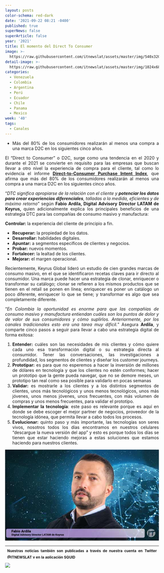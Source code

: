 ```yaml
---
layout: posts
color-schema: red-dark
date: '2021-09-22 08:21 -0400'
published: true
superNews: false
superArticle: false
year: '2021'
title: El momento del Direct To Consumer
image: >-
  https://raw.githubusercontent.com/itnewslat/assets/master/img/540x320/Fabio-Ardila-p.jpg
detail-image: >-
  https://raw.githubusercontent.com/itnewslat/assets/master/img/1024x680/Fabio-Ardila-g.jpg
categories:
  - Venezuela
  - Colombia
  - Argentina
  - Perú
  - Ecuador
  - Chile
  - Panama
  - Mexico
week: '40'
tags:
  - Canales
---
```

<ul style="list-style-type: disc; text-align: justify;">
	<li>Más del 80% de los consumidores realizarán al menos una compra a una marca D2C en los siguientes cinco años.</li>
</ul>
<p style="text-align: justify;">El “Direct to Consumer” o D2C, surge como una tendencia en el 2020 y durante el 2021 se convierte en requisito para las empresas que buscan llevar a otro nivel la experiencia de compra para el cliente, tal como lo evidencia el informe <a href="https://www.diffusionpr.com/us/news/130/diffusions-2020-direct-to-consumer-purchase-intent-index"><strong>Direct-to-Consumer Purchase Intent Index</strong></a>, que afirma que más del 80% de los consumidores realizarán al menos una compra a una marca D2C en los siguientes cinco años.</p>
<p style="text-align: justify;">“<em>DTC significa apropiarse de la relación con el cliente y <strong>potenciar los datos para crear experiencias diferenciales</strong>, talladas a la medida, eficientes y de máximo retorno</em>” según <strong>Fabio Ardila, Digital Advisory Director LATAM de Keyrus, </strong>quien adicionalmente explica los principales beneficios de una estrategia DTC para las compañías de consumo masivo y manufactura:</p>
<p style="text-align: justify;"><strong>Controlar: </strong>la experiencia del cliente de principio a fin.</p>

<ul style="list-style-type: disc; text-align: justify;">
	<li><strong>Recuperar:</strong> la propiedad de los datos.</li>
	<li><strong>Desarrollar:</strong> habilidades digitales.</li>
	<li><strong>Apuntar:</strong> a segmentos específicos de clientes y negocios.</li>
	<li><strong>Probar:</strong> nuevos momentos.</li>
	<li><strong>Fortalecer:</strong> la lealtad de los clientes.</li>
	<li><strong>Mejorar:</strong> el margen operacional.</li>
</ul>
<p style="text-align: justify;">Recientemente, Keyrus Global lideró un estudio de cien grandes marcas de consumo masivo, en el que se identificaron recetas claves para ir directo al consumidor. Una marca puede hacer una estrategia de clonar, enriquecer o transformar su catálogo; clonar se refieren a los mismos productos que se tienen en el retail se ponen en línea; enriquecer es poner un catálogo un poco diferente, enriquecer lo que se tiene; y transformar es algo que sea completamente diferente.</p>
<p style="text-align: justify;">“<em>En Colombia la oportunidad es enorme para que las compañías de consumo masivo y manufactura entiendan cuáles son los puntos de dolor y de valor de sus consumidores y cómo suplirlos. Anteriormente, por los canales tradicionales esto era una tarea muy difícil.</em>” Asegura <strong>Ardila</strong>, y comparte cinco pasos a seguir para llevar a cabo una estrategia digital de forma exitosa:</p>

<ol start="1">
	<li style="text-align: justify;"><strong>Entender:</strong> cuáles son las necesidades de mis clientes y cómo quiere cada uno esa transformación digital o su estrategia directa al consumidor. Tener las conversaciones, las investigaciones a profundidad, los segmentos de clientes y diseñar los customer journeys.</li>
	<li style="text-align: justify;"><strong>Prototipar:</strong> es para que no esperemos a hacer la inversión de millones de dólares en tecnología y que los clientes no estén conformes; hacer un prototipo que la gente pueda navegar, que no se demore meses, un prototipo tan real como sea posible para validarlo en pocas semanas</li>
	<li style="text-align: justify;"><strong>Validar:</strong> es mostrarle a los clientes y a los distintos segmentos de clientes, unos más tecnológicos y unos menos tecnológicos, unos más jóvenes, unos menos jóvenes, unos frecuentes, con más volumen de compras y unos menos frecuentes, para validar el prototipo.</li>
	<li style="text-align: justify;"><strong>Implementar la tecnología</strong>: este paso es relevante porque es aquí en donde se debe escoger el mejor partner de negocios, proveedor de la tecnología idónea, que permita llevar a cabo todos los procesos.</li>
	<li style="text-align: justify;"><strong>Evolucionar:</strong> quinto paso y más importante, las tecnologías son seres vivos, nosotros todos los días encontramos en nuestros celulares “descargue la nueva versión del app” y esto es porque todos los días se tienen que estar haciendo mejoras a estas soluciones que estamos haciendo para nuestros clientes.</li>
</ol>

![](https://raw.githubusercontent.com/itnewslat/assets/master/img/540x320/Fabio-Ardila-p.jpg)

<table style="height: 42px;" width="569">
<tbody>
<tr>
<td style="text-align: justify;"><sub><strong>Nuestras noticias también son publicadas a través de nuestra cuenta en Twitter <a href="https://twitter.com/itnewslat?lang=es">@ITNEWSLAT</a> y en la aplicación <a href="https://squidapp.co/en/">SQUID</a></strong></sub></td>
</tr>
</tbody>
</table>

<img src="https://tracker.metricool.com/c3po.jpg?hash=56f88a41e39ab42c063cc51676587a04"/>
